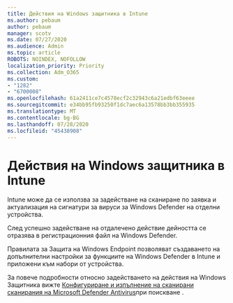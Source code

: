 ```yaml
---
title: Действия на Windows защитника в Intune
ms.author: pebaum
author: pebaum
manager: scotv
ms.date: 07/27/2020
ms.audience: Admin
ms.topic: article
ROBOTS: NOINDEX, NOFOLLOW
localization_priority: Priority
ms.collection: Adm_O365
ms.custom:
- "1282"
- "6700008"
ms.openlocfilehash: 61a2411ce7c4578ecf2c32943c6a21edbf63eeee
ms.sourcegitcommit: e34bb95fb93250f1dc7aec6a13578bb3bb355935
ms.translationtype: MT
ms.contentlocale: bg-BG
ms.lasthandoff: 07/28/2020
ms.locfileid: "45438908"
---
```

# <a name="windows-defender-actions-in-intune"></a>Действия на Windows защитника в Intune

Intune може да се използва за задействане на сканиране по заявка и актуализация на сигнатури за вируси за Windows Defender на отделни устройства.

След успешно задействане на отдалечено действие дейността се отразява в регистрационния файл на Windows Defender.

Правилата за Защита на Windows Endpoint позволяват създаването на допълнителни настройки за функциите на Windows Defender в Intune и приложени към набори от устройства.

За повече подробности относно задействането на действия на Windows Защитника вижте [Конфигуриране и изпълнение на сканирани сканирания на Microsoft Defender Antivirus](https://docs.microsoft.com/windows/security/threat-protection/windows-defender-antivirus/run-scan-windows-defender-antivirus)при поискване .
